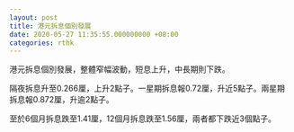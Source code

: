 ```yaml
---
layout: post
title: 港元拆息個別發展
date: 2020-05-27 11:35:55.000000000 +08:00
categories: rthk
---
```


港元拆息個別發展，整體窄幅波動，短息上升，中長期則下跌。

隔夜拆息升至0.266厘，上升2點子。一星期拆息報0.72厘，升近5點子。兩星期拆息報0.872厘，升逾2點子。

至於6個月拆息跌至1.41厘，12個月拆息跌至1.56厘，兩者都下跌近3個點子。
